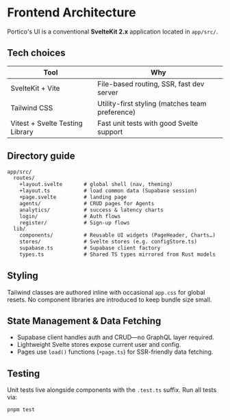 # Frontend Architecture

Portico's UI is a conventional **SvelteKit 2.x** application located in `app/src/`.

## Tech choices

| Tool | Why |
| ---- | --- |
| SvelteKit + Vite | File-based routing, SSR, fast dev server |
| Tailwind CSS | Utility-first styling (matches team preference) |
| Vitest + Svelte Testing Library | Fast unit tests with good Svelte support |

## Directory guide

```txt
app/src/
  routes/
    +layout.svelte       # global shell (nav, theming)
    +layout.ts           # load common data (Supabase session)
    +page.svelte         # landing page
    agents/              # CRUD pages for Agents
    analytics/           # success & latency charts
    login/               # Auth flows
    register/            # Sign-up flows
  lib/
    components/          # Reusable UI widgets (PageHeader, Charts…)
    stores/              # Svelte stores (e.g. configStore.ts)
    supabase.ts          # Supabase client factory
    types.ts             # Shared TS types mirrored from Rust models
```

## Styling

Tailwind classes are authored inline with occasional `app.css` for global resets. No component libraries are introduced to keep bundle size small.

## State Management & Data Fetching

* Supabase client handles auth and CRUD—no GraphQL layer required.
* Lightweight Svelte stores expose current user and config.
* Pages use `load()` functions (`+page.ts`) for SSR-friendly data fetching.

## Testing

Unit tests live alongside components with the `.test.ts` suffix. Run all tests via:

```bash
pnpm test
```
